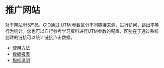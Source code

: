 # 推广网站

对于网站/H5产品，GIO通过 UTM 参数区分不同链接来源，进行访问，跳出率等行为统计。您也可以自行参考学习资料进行UTM参数的配置，区别在于通过系统创建的链接可以统计链接点击数据。

* [使用方法](../tui-guang-app/shi-yong-fang-fa.md)
* [数据报表](shu-ju-bao-biao.md)
* [指标说明](../tui-guang-app/zhi-biao-shuo-ming.md)



